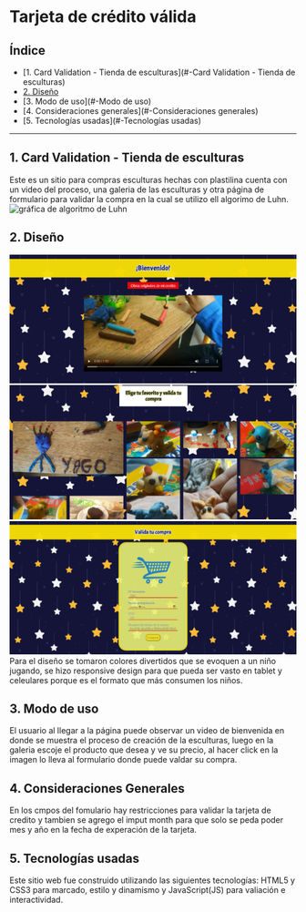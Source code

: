 # Tarjeta de crédito válida

## Índice

* [1. Card Validation - Tienda de esculturas](#-Card Validation - Tienda de esculturas)
* [2. Diseño](#-Diseño)
* [3. Modo de uso](#-Modo de uso)
* [4. Consideraciones generales](#-Consideraciones generales)
* [5. Tecnologías usadas](#-Tecnologías usadas)
***

## 1. Card Validation - Tienda de esculturas

Este es un sitio para compras esculturas hechas con plastilina cuenta con un video del proceso, una galeria de las esculturas y otra página de formulario para validar la compra en la cual se utilizo ell algorimo de Luhn.
![gráfica de algoritmo de Luhn](https://user-images.githubusercontent.com/12631491/217016579-865679e0-0949-4afd-b13f-d2ebba7a0c54.png)

## 2. Diseño

![bienvenida y video](src/image/video.png)
![galeria](src/image/galeria.png)
![formulario](src/image/form.png)
Para el diseño se tomaron colores divertidos que se evoquen a un niño jugando, se hizo responsive design para que pueda ser vasto en tablet y celeulares porque es el formato que más consumen los niños.

## 3. Modo de uso

El usuario al llegar a la página puede observar un video de bienvenida en donde se muestra el proceso de creación de la esculturas, luego en la galeria escoje el producto que desea y ve su precio, al hacer click en la imagen lo lleva al formulario donde puede valdar su compra.

## 4. Consideraciones Generales

 En los cmpos del fomulario hay restricciones para validar la tarjeta de credito y tambien se agrego el imput month para que solo se peda poder mes y año en la fecha de experación de la tarjeta.


## 5. Tecnologías usadas
Este sitio web fue construido utilizando las siguientes tecnologías: HTML5 y CSS3 para marcado, estilo y dinamismo y JavaScript(JS) para valiación e interactividad.
